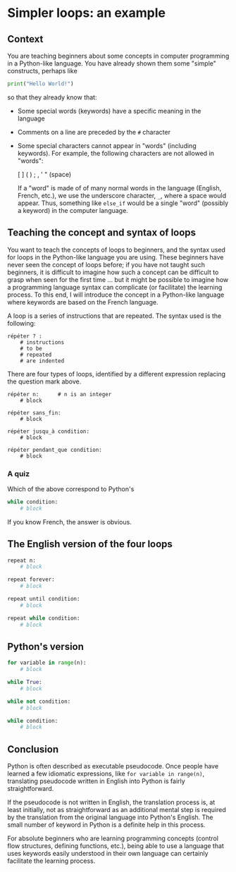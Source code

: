 # Simpler loops: an example

## Context

You are teaching beginners about some concepts in computer programming in a Python-like language.
You have already shown them some "simple" constructs, perhaps like
```py
print("Hello World!")
```
so that they already know that:

* Some special words (keywords) have a specific meaning in the language
* Comments on a line are preceded by the `#` character
* Some special characters cannot appear in "words" (including keywords). For example, the following characters are not allowed in "words":

    [ ] ( ) ; , ' " (space)

  If a "word" is made of of many normal words in the language (English, French, etc.), we use the underscore character, `_`, where a space would appear. Thus, something like `else_if` would be a single "word" (possibly a keyword) in the computer language.


## Teaching the concept and syntax of loops

You want to teach the concepts of loops to beginners, and the syntax used for loops in the Python-like language you are using. These beginners have never seen the concept of loops before; if you have not taught such beginners, it is difficult to imagine how such a concept can be difficult to grasp when seen for the first time ... but it might be possible to imagine how a programming language syntax can complicate (or facilitate) the learning process. To this end, I will introduce the concept in a Python-like language where keywords are based on the French language.

A loop is a series of instructions that are repeated. The syntax used is the following:

```
répéter ? :
    # instructions
    # to be
    # repeated
    # are indented
```

There are four types of loops, identified by a different expression replacing the question mark above.

```
répéter n:      # n is an integer
    # block

répéter sans_fin:
    # block

répéter jusqu_à condition:
    # block

répéter pendant_que condition:
    # block
```

### A quiz

Which of the above correspond to Python's
```py
while condition:
    # block
```

If you know French, the answer is obvious.

## The English version of the four loops

```py
repeat n:
    # block

repeat forever:
    # block

repeat until condition:
    # block

repeat while condition:
    # block
```

## Python's version

```py
for variable in range(n):
    # block

while True:
    # block

while not condition:
    # block

while condition:
    # block
```

## Conclusion

Python is often described as executable pseudocode. Once people have learned a few idiomatic expressions, like `for variable in range(n)`, translating pseudocode written in English into Python is fairly straightforward.

If the pseudocode is not written in English, the translation process is, at least initially, not as straightforward as an additional mental step is required by the translation from the original language into Python's English. The small number of keyword in Python is a definite help in this process.

For absolute beginners who are learning programming concepts (control flow structures, defining functions, etc.), being able to use a language that uses keywords easily understood in their own language can certainly facilitate the learning process.



